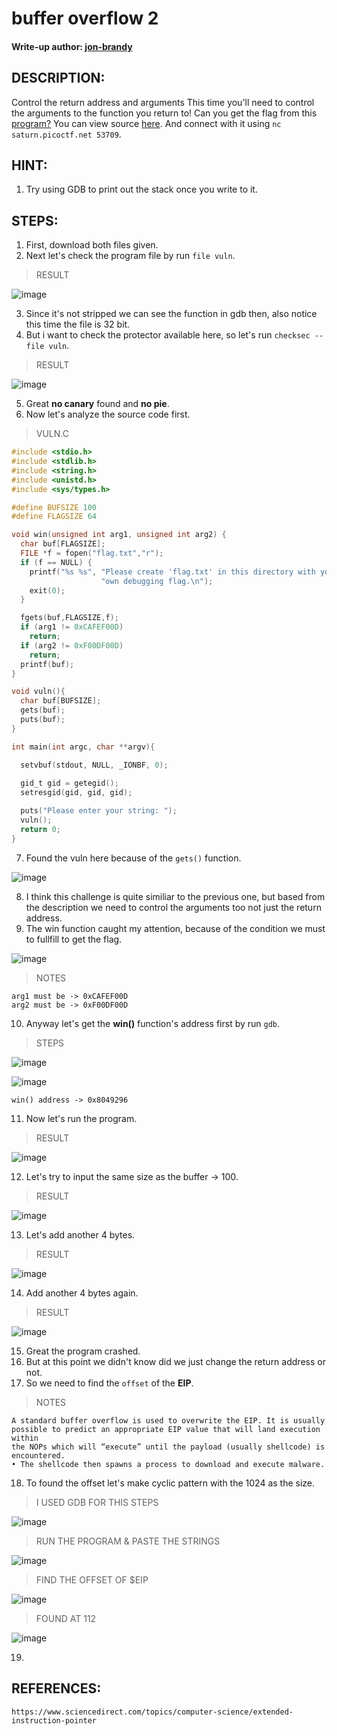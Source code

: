 # buffer overflow 2
#### Write-up author: [jon-brandy](https://github.com/jon-brandy)
## DESCRIPTION:
Control the return address and arguments This time you'll need to control the arguments to the function you return to! 
Can you get the flag from this [program?](https://github.com/jon-brandy/CTF-WRITE-UP/blob/f4988ca3e1525733628e10f39c3873e83589c97f/Asset/buffer%20overflow%202/vuln) 
You can view source [here](https://github.com/jon-brandy/CTF-WRITE-UP/blob/f4988ca3e1525733628e10f39c3873e83589c97f/Asset/buffer%20overflow%202/vuln.c). And connect with it using `nc saturn.picoctf.net 53709`.
## HINT:
1. Try using GDB to print out the stack once you write to it.
## STEPS:
1. First, download both files given.
2. Next let's check the program file by run `file vuln`.

> RESULT

![image](https://user-images.githubusercontent.com/70703371/188063140-c8571087-3b43-4285-a497-fc02f80176ac.png)

3. Since it's not stripped we can see the function in gdb then, also notice this time the file is 32 bit.
4. But i want to check the protector available here, so let's run `checksec --file vuln`.

> RESULT

![image](https://user-images.githubusercontent.com/70703371/188063279-a839274b-0c72-46ac-adad-983d54e0aaf2.png)

5. Great **no canary** found and **no pie**.
6. Now let's analyze the source code first.

> VULN.C  

```c
#include <stdio.h>
#include <stdlib.h>
#include <string.h>
#include <unistd.h>
#include <sys/types.h>

#define BUFSIZE 100
#define FLAGSIZE 64

void win(unsigned int arg1, unsigned int arg2) {
  char buf[FLAGSIZE];
  FILE *f = fopen("flag.txt","r");
  if (f == NULL) {
    printf("%s %s", "Please create 'flag.txt' in this directory with your",
                    "own debugging flag.\n");
    exit(0);
  }

  fgets(buf,FLAGSIZE,f);
  if (arg1 != 0xCAFEF00D)
    return;
  if (arg2 != 0xF00DF00D)
    return;
  printf(buf);
}

void vuln(){
  char buf[BUFSIZE];
  gets(buf);
  puts(buf);
}

int main(int argc, char **argv){

  setvbuf(stdout, NULL, _IONBF, 0);
  
  gid_t gid = getegid();
  setresgid(gid, gid, gid);

  puts("Please enter your string: ");
  vuln();
  return 0;
}
```

7. Found the vuln here because of the `gets()` function.

![image](https://user-images.githubusercontent.com/70703371/188063545-c5fbdb3d-339a-4b33-b167-e14efef15c09.png)

8. I think this challenge is quite similiar to the previous one, but based from the description we need to control the arguments too not just the return address.
9. The win function caught my attention, because of the condition we must to fullfill to get the flag. 

![image](https://user-images.githubusercontent.com/70703371/188063795-b1c206bc-c2fd-4e19-87d4-fd8cfdddf37a.png)

> NOTES

```
arg1 must be -> 0xCAFEF00D
arg2 must be -> 0xF00DF00D
```

10. Anyway let's get the **win()** function's address first by run `gdb`.

> STEPS

![image](https://user-images.githubusercontent.com/70703371/188064249-f34a5f04-ef34-424a-8a08-92665044f17d.png)

![image](https://user-images.githubusercontent.com/70703371/188064277-23c6d1b1-9a53-4851-93b1-33c2bd3b7662.png)

```
win() address -> 0x8049296
```

11. Now let's run the program.

> RESULT

![image](https://user-images.githubusercontent.com/70703371/188069254-a10261de-a5f7-4413-8b33-715daec8e591.png)

12. Let's try to input the same size as the buffer -> 100.

> RESULT

![image](https://user-images.githubusercontent.com/70703371/188069350-40a8a62d-e1fe-444f-9775-0c9da587e507.png)

13. Let's add another 4 bytes.

> RESULT

![image](https://user-images.githubusercontent.com/70703371/188069415-4e7143ae-2d77-42f7-92b1-a5e6a9d800a7.png)

14. Add another 4 bytes again.

> RESULT

![image](https://user-images.githubusercontent.com/70703371/188069527-ecac073e-59e2-469a-adee-6a51c025a3e0.png)

15. Great the program crashed.
16. But at this point we didn't know did we just change the return address or not. 
17. So we need to find the `offset` of the **EIP**.

> NOTES

```
A standard buffer overflow is used to overwrite the EIP. It is usually possible to predict an appropriate EIP value that will land execution within 
the NOPs which will “execute” until the payload (usually shellcode) is encountered. 
• The shellcode then spawns a process to download and execute malware.
```

18. To found the offset let's make cyclic pattern with the 1024 as the size.

> I USED GDB FOR THIS STEPS

![image](https://user-images.githubusercontent.com/70703371/188070976-129eefdb-9fe2-46ad-a827-2d5a912b0cb1.png)

> RUN THE PROGRAM & PASTE THE STRINGS

![image](https://user-images.githubusercontent.com/70703371/188071041-581dbc79-7d65-4f2c-85de-aa39787eb020.png)

> FIND THE OFFSET OF $EIP

![image](https://user-images.githubusercontent.com/70703371/188071166-839f09c6-19f8-4110-9f99-e1ad39d9751d.png)

> FOUND AT 112

![image](https://user-images.githubusercontent.com/70703371/188071195-84200e05-dbb6-4d4e-a52f-11bb03a218ae.png)

19.

## REFERENCES:

```
https://www.sciencedirect.com/topics/computer-science/extended-instruction-pointer
```
